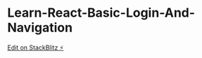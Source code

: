 # Learn-React-Basic-Login-And-Navigation

[Edit on StackBlitz ⚡️](https://stackblitz.com/edit/react-b7jyx9)